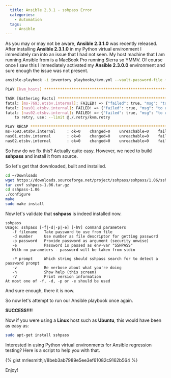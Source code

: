 ```yaml
---
  title: Ansible 2.3.1 - sshpass Error
  categories:
    - Automation
  tags:
    - Ansible
---
```


As you may or may not be aware, **Ansible 2.3.1.0** was recently
released. After installing **Ansible 2.3.1.0** in my Python virtual
environment I immediately ran into an issue that I had not seen. My host
machine that I am running Ansible from is a MacBook Pro running Sierra
so YMMV. Of course once I saw this I immediately activated my **Ansible
2.3.0.0** environment and sure enough the issue was not present.

```bash
ansible-playbook -i inventory playbooks/kvm.yml --vault-password-file ~/.vault_pass --user remote

PLAY [kvm_hosts] *****************************************************************************************************************************************************************

TASK [Gathering Facts] ***********************************************************************************************************************************************************
fatal: [ms-7693.etsbv.internal]: FAILED! => {"failed": true, "msg": "to use the 'ssh' connection type with passwords, you must install the sshpass program"}
fatal: [nas01.etsbv.internal]: FAILED! => {"failed": true, "msg": "to use the 'ssh' connection type with passwords, you must install the sshpass program"}
fatal: [nas02.etsbv.internal]: FAILED! => {"failed": true, "msg": "to use the 'ssh' connection type with passwords, you must install the sshpass program"}
    to retry, use: --limit @./.retry/kvm.retry

PLAY RECAP ***********************************************************************************************************************************************************************
ms-7693.etsbv.internal     : ok=0    changed=0    unreachable=0    failed=1
nas01.etsbv.internal       : ok=0    changed=0    unreachable=0    failed=1
nas02.etsbv.internal       : ok=0    changed=0    unreachable=0    failed=1
```

So how do we fix this? Actually quite easy. However, we need to build
**sshpass** and install it from source.

So let's get that downloaded, built and installed.

```bash
cd ~/Downloads
wget https://downloads.sourceforge.net/project/sshpass/sshpass/1.06/sshpass-1.06.tar.gz
tar zxvf sshpass-1.06.tar.gz
cd sshpass-1.06
./configure
make
sudo make install
```

Now let's validate that **sshpass** is indeed installed now.

```raw
sshpass
Usage: sshpass [-f|-d|-p|-e] [-hV] command parameters
   -f filename   Take password to use from file
   -d number     Use number as file descriptor for getting password
   -p password   Provide password as argument (security unwise)
   -e            Password is passed as env-var "SSHPASS"
   With no parameters - password will be taken from stdin

   -P prompt     Which string should sshpass search for to detect a password prompt
   -v            Be verbose about what you're doing
   -h            Show help (this screen)
   -V            Print version information
At most one of -f, -d, -p or -e should be used
```

And sure enough, there it is now.

So now let's attempt to run our Ansible playbook once again.

**SUCCESS!!!!**

Now if you were using a **Linux** host such as **Ubuntu**, this would
have been as easy as:

```bash
sudo apt-get install sshpass
```

Interested in using Python virtual environments for Ansible regression
testing? Here is a script to help you with that.

{% gist mrlesmithjr/8beb3ab7989e5ee3ef61082c9162b564 %}

Enjoy!
